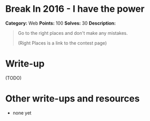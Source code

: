 # Break In 2016 - I have the power

**Category:** Web
**Points:** 100
**Solves:** 30
**Description:**

> Go to the right places and don't make any mistakes.
>
> (Right Places is a link to the contest page)

# Write-up

(TODO)

# Other write-ups and resources 

* none yet
